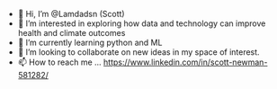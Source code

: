 - 👋 Hi, I’m @Lamdadsn (Scott)
- 👀 I’m interested in exploring how data and technology can improve health and climate outcomes
- 🌱 I’m currently learning python and ML
- 💞️ I’m looking to collaborate on new ideas in my space of interest.
- 📫 How to reach me ... https://www.linkedin.com/in/scott-newman-581282/

<!---
Lamdadsn/Lamdadsn is a ✨ special ✨ repository because its `README.md` (this file) appears on your GitHub profile.
You can click the Preview link to take a look at your changes.
--->
